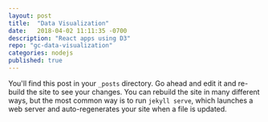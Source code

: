 ```yaml
---
layout: post
title:  "Data Visualization"
date:   2018-04-02 11:11:35 -0700
description: "React apps using D3"
repo: "gc-data-visualization"
categories: nodejs
published: true
---
```

You'll find this post in your `_posts` directory. Go ahead and edit it and re-build the site to see your changes. You can rebuild the site in many different ways, but the most common way is to run `jekyll serve`, which launches a web server and auto-regenerates your site when a file is updated.


